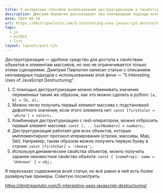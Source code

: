 ```yaml
---
title: 5 интересных способов использования деструктуризации в JavaScript
description: Дмитрий Павлютин рассказывает про неочивидные подходы использования деструктуризации
date: 2019-08-18
url: https://dmitripavlutin.com/5-interesting-uses-javascript-destructuring/
tags:
  - js
  - es2015
  - list
layout: layouts/post.njk
---
```

Деструктуризация — удобное средство для доступа к свойствам объектов и элементам массивов, но оно не ограничивается только этими сценариями. Дмитрий Павлютин написал статью с описанием неочивидных подходов с использованием этой фичи — "5 Interesting Uses of JavaScript Destructuring".

1. С помощью деструктуризации можно обменивать значения переменных таким же образом, как это можно сделать в python: `[a, b] = [b, a];`.
2. Можно легко получить первый элемент массива с подстановкой дефолтного значения, если этого элемента нет: `const [firstColor = 'white'] = colors;`.
3. Комбинируя деструктуризацию с rest-оператором, можно отбросить первый элемент массива: `const [, ...lastNumbers] = numbers;`.
4. Деструктуризация работает для всех объектов, которые имплементируют протокол итерирования (строки, массивы, Map, Set). Например, таким образом можно получить первую букву в строке: `const [firstChar] = 'cheese';`.
5. Используя динамические свойства объектов, можно получить заранее неизвестное свойство объекта: `const { [nameProp]: name = 'Unknown' } = obj;`.

Я пересказал содержимое всей статьи, но всё равно в ней есть более развёрнутые примеры. Советую посмотреть.

https://dmitripavlutin.com/5-interesting-uses-javascript-destructuring/
